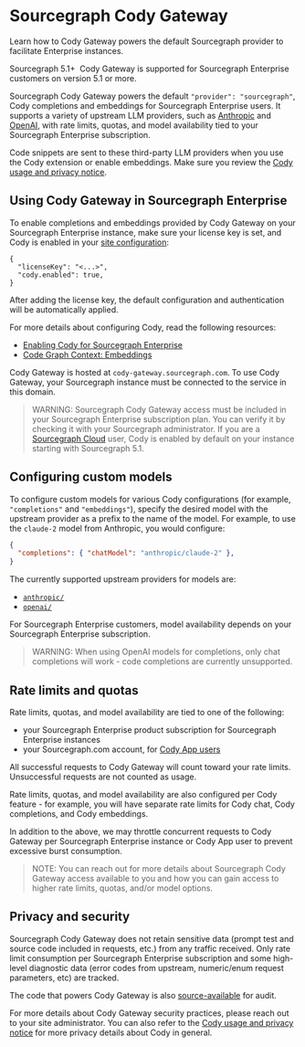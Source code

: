 # Sourcegraph Cody Gateway

<p class="subtitle">Learn how to Cody Gateway powers the default Sourcegraph provider to facilitate Enterprise instances.</p>

<aside class="badge">
<p> <span style="margin-right:0.25rem;" class="badge badge-note">Sourcegraph 5.1+</span> Cody Gateway is supported for Sourcegraph Enterprise customers on version 5.1 or more. </p>
</aside>

Sourcegraph Cody Gateway powers the default `"provider": "sourcegraph"`, Cody completions and embeddings for Sourcegraph Enterprise users. It supports a variety of upstream LLM providers, such as [Anthropic](https://www.anthropic.com/) and [OpenAI](https://openai.com/), with rate limits, quotas, and model availability tied to your Sourcegraph Enterprise subscription.

Code snippets are sent to these third-party LLM providers when you use the Cody extension or enable embeddings. Make sure you review the [Cody usage and privacy notice](https://about.sourcegraph.com/terms/cody-notice).

## Using Cody Gateway in Sourcegraph Enterprise

To enable completions and embeddings provided by Cody Gateway on your Sourcegraph Enterprise instance, make sure your license key is set, and Cody is enabled in your [site configuration](../../admin/config/site_config.md):

```jsonc
{
  "licenseKey": "<...>",
  "cody.enabled": true,
}
```

After adding the license key, the default configuration and authentication will be automatically applied.

For more details about configuring Cody, read the following resources:

- [Enabling Cody for Sourcegraph Enterprise](./../overview/enable-cody-enterprise.md)
- [Code Graph Context: Embeddings](./code-graph.md#embeddings)

Cody Gateway is hosted at `cody-gateway.sourcegraph.com`. To use Cody Gateway, your Sourcegraph instance must be connected to the service in this domain.

> WARNING: Sourcegraph Cody Gateway access must be included in your Sourcegraph Enterprise subscription plan. You can verify it by checking it with your Sourcegraph administrator. If you are a [Sourcegraph Cloud](../../cloud/index.md) user, Cody is enabled by default on your instance starting with Sourcegraph 5.1.

## Configuring custom models

To configure custom models for various Cody configurations (for example, `"completions"` and `"embeddings"`), specify the desired model with the upstream provider as a prefix to the name of the model. For example, to use the `claude-2` model from Anthropic, you would configure:

```json
{
  "completions": { "chatModel": "anthropic/claude-2" },
}
```

The currently supported upstream providers for models are:

- [`anthropic/`](https://www.anthropic.com/)
- [`openai/`](https://openai.com/)

For Sourcegraph Enterprise customers, model availability depends on your Sourcegraph Enterprise subscription.

> WARNING: When using OpenAI models for completions, only chat completions will work - code completions are currently unsupported.

## Rate limits and quotas

Rate limits, quotas, and model availability are tied to one of the following:

- your Sourcegraph Enterprise product subscription for Sourcegraph Enterprise instances
- your Sourcegraph.com account, for [Cody App users](../overview/app/index.md)

All successful requests to Cody Gateway will count toward your rate limits. Unsuccessful requests are not counted as usage.

Rate limits, quotas, and model availability are also configured per Cody feature - for example, you will have separate rate limits for Cody chat, Cody completions, and Cody embeddings.

In addition to the above, we may throttle concurrent requests to Cody Gateway per Sourcegraph Enterprise instance or Cody App user to prevent excessive burst consumption.

>NOTE: You can reach out for more details about Sourcegraph Cody Gateway access available to you and how you can gain access to higher rate limits, quotas, and/or model options.

## Privacy and security

Sourcegraph Cody Gateway does not retain sensitive data (prompt test and source code included in requests, etc.) from any traffic received. Only rate limit consumption per Sourcegraph Enterprise subscription and some high-level diagnostic data (error codes from upstream, numeric/enum request parameters, etc) are tracked.

The code that powers Cody Gateway is also [source-available](https://sourcegraph.com/search?q=context:global+repo:%5Egithub%5C.com/sourcegraph/sourcegraph$+f:cmd/cody-gateway+lang:go&patternType=lucky&sm=1&groupBy=path) for audit.

For more details about Cody Gateway security practices, please reach out to your site administrator. You can also refer to the [Cody usage and privacy notice](https://about.sourcegraph.com/terms/cody-notice) for more privacy details about Cody in general.
